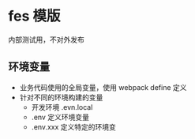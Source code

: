 # fes 模版

内部测试用，不对外发布


## 环境变量

* 业务代码使用的全局变量，使用 webpack define 定义
* 针对不同的环境构建的变量
    * 开发环境 .evn.local  
    * .env 定义环境变量
    * .env.xxx 定义特定的环境变